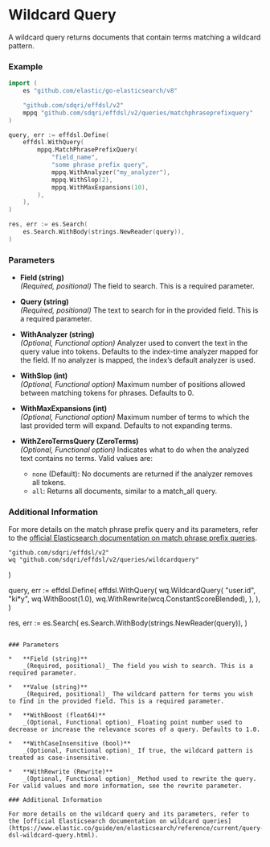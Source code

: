 # Wildcard Query

A wildcard query returns documents that contain terms matching a wildcard pattern. 

### Example

```go
import (
    es "github.com/elastic/go-elasticsearch/v8"

	"github.com/sdqri/effdsl/v2"
	mppq "github.com/sdqri/effdsl/v2/queries/matchphraseprefixquery"
)

query, err := effdsl.Define(
    effdsl.WithQuery(
        mppq.MatchPhrasePrefixQuery(
            "field_name",
            "some phrase prefix query",
            mppq.WithAnalyzer("my_analyzer"),
            mppq.WithSlop(2),
            mppq.WithMaxExpansions(10),
        ),
    ),
)

res, err := es.Search(
    es.Search.WithBody(strings.NewReader(query)),
)
```
### Parameters

*   **Field (string)**  
    _(Required, positional)_ The field to search. This is a required parameter.

*   **Query (string)**  
    _(Required, positional)_ The text to search for in the provided field. This is a required parameter.

*   **WithAnalyzer (string)**  
    _(Optional, Functional option)_ Analyzer used to convert the text in the query value into tokens. Defaults to the index-time analyzer mapped for the field. If no analyzer is mapped, the index’s default analyzer is used.

*   **WithSlop (int)**  
    _(Optional, Functional option)_ Maximum number of positions allowed between matching tokens for phrases. Defaults to 0.

*   **WithMaxExpansions (int)**  
    _(Optional, Functional option)_ Maximum number of terms to which the last provided term will expand. Defaults to not expanding terms.

*   **WithZeroTermsQuery (ZeroTerms)**  
    _(Optional, Functional option)_ Indicates what to do when the analyzed text contains no terms. Valid values are:
    
    *   `none` (Default): No documents are returned if the analyzer removes all tokens.
    *   `all`: Returns all documents, similar to a match_all query.

### Additional Information

For more details on the match phrase prefix query and its parameters, refer to the [official Elasticsearch documentation on match phrase prefix queries](https://elastic.co/guide/en/elasticsearch/reference/current/query-dsl-match-query-phrase-prefix.html).

	"github.com/sdqri/effdsl/v2"
	wq "github.com/sdqri/effdsl/v2/queries/wildcardquery"
)

query, err := effdsl.Define(
    effdsl.WithQuery(
        wq.WildcardQuery(
            "user.id",
            "ki*y",
            wq.WithBoost(1.0),
            wq.WithRewrite(wcq.ConstantScoreBlended),
        ),
    ),
)

res, err := es.Search(
    es.Search.WithBody(strings.NewReader(query)),
)
```

### Parameters

*   **Field (string)**  
    _(Required, positional)_ The field you wish to search. This is a required parameter.

*   **Value (string)**  
    _(Required, positional)_ The wildcard pattern for terms you wish to find in the provided field. This is a required parameter.

*   **WithBoost (float64)**  
    _(Optional, Functional option)_ Floating point number used to decrease or increase the relevance scores of a query. Defaults to 1.0.

*   **WithCaseInsensitive (bool)**  
    _(Optional, Functional option)_ If true, the wildcard pattern is treated as case-insensitive.

*   **WithRewrite (Rewrite)**  
    _(Optional, Functional option)_ Method used to rewrite the query. For valid values and more information, see the rewrite parameter.

### Additional Information

For more details on the wildcard query and its parameters, refer to the [official Elasticsearch documentation on wildcard queries](https://www.elastic.co/guide/en/elasticsearch/reference/current/query-dsl-wildcard-query.html).

